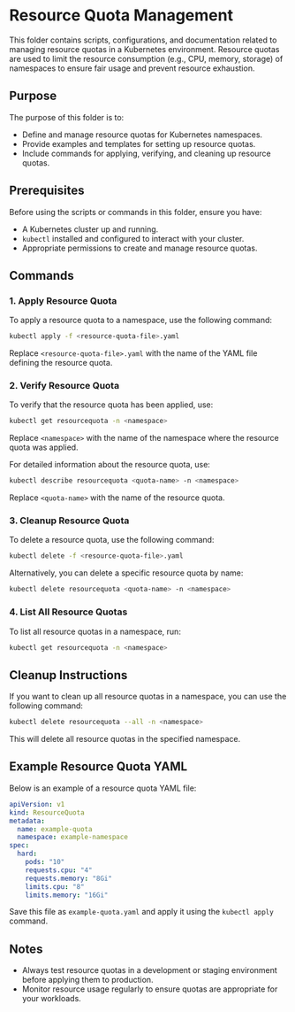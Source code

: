 # Resource Quota Management

This folder contains scripts, configurations, and documentation related to managing resource quotas in a Kubernetes environment. Resource quotas are used to limit the resource consumption (e.g., CPU, memory, storage) of namespaces to ensure fair usage and prevent resource exhaustion.

## Purpose

The purpose of this folder is to:
- Define and manage resource quotas for Kubernetes namespaces.
- Provide examples and templates for setting up resource quotas.
- Include commands for applying, verifying, and cleaning up resource quotas.

## Prerequisites

Before using the scripts or commands in this folder, ensure you have:
- A Kubernetes cluster up and running.
- `kubectl` installed and configured to interact with your cluster.
- Appropriate permissions to create and manage resource quotas.

## Commands

### 1. Apply Resource Quota

To apply a resource quota to a namespace, use the following command:

```bash
kubectl apply -f <resource-quota-file>.yaml
```

Replace `<resource-quota-file>.yaml` with the name of the YAML file defining the resource quota.

### 2. Verify Resource Quota

To verify that the resource quota has been applied, use:

```bash
kubectl get resourcequota -n <namespace>
```

Replace `<namespace>` with the name of the namespace where the resource quota was applied.

For detailed information about the resource quota, use:

```bash
kubectl describe resourcequota <quota-name> -n <namespace>
```

Replace `<quota-name>` with the name of the resource quota.

### 3. Cleanup Resource Quota

To delete a resource quota, use the following command:

```bash
kubectl delete -f <resource-quota-file>.yaml
```

Alternatively, you can delete a specific resource quota by name:

```bash
kubectl delete resourcequota <quota-name> -n <namespace>
```

### 4. List All Resource Quotas

To list all resource quotas in a namespace, run:

```bash
kubectl get resourcequota -n <namespace>
```

## Cleanup Instructions

If you want to clean up all resource quotas in a namespace, you can use the following command:

```bash
kubectl delete resourcequota --all -n <namespace>
```

This will delete all resource quotas in the specified namespace.

## Example Resource Quota YAML

Below is an example of a resource quota YAML file:

```yaml
apiVersion: v1
kind: ResourceQuota
metadata:
  name: example-quota
  namespace: example-namespace
spec:
  hard:
    pods: "10"
    requests.cpu: "4"
    requests.memory: "8Gi"
    limits.cpu: "8"
    limits.memory: "16Gi"
```

Save this file as `example-quota.yaml` and apply it using the `kubectl apply` command.

## Notes

- Always test resource quotas in a development or staging environment before applying them to production.
- Monitor resource usage regularly to ensure quotas are appropriate for your workloads.

